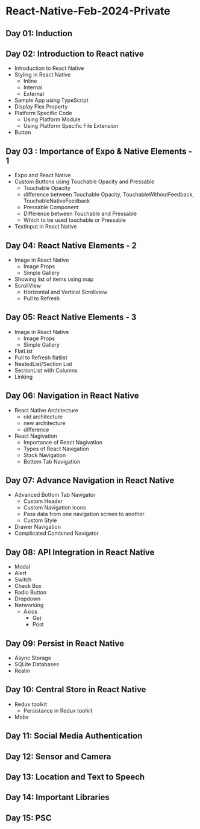 # React-Native-Feb-2024-Private

## Day 01: Induction
## Day 02: Introduction to React native

- Introduction to React Native
- Styling in React Native
  - Inline
  - Internal
  - External
- Sample App using TypeScript
- Display Flex Property
- Platform Specific Code
  - Using Platform Module
  - Using Platform Specific File Extension
- Button 

## Day 03 : Importance of Expo & Native Elements - 1

- Expo and React Native
- Custom Buttons using Touchable Opacity and Pressable
  - Touchable Opacity
  - difference between Touchable Opacity, TouchableWithoutFeedback, TouchableNativeFeedback
  - Pressable Component
  - Difference between Touchable and Pressable
  - Which to be used touchable or Pressable
- TextInput in React Native

## Day 04: React Native Elements - 2

- Image in React Native
  - Image Props
  - Simple Gallery
- Showing list of items using map
- ScrollView
  - Horizontal and Vertical Scrollview
  - Pull to Refresh

## Day 05: React Native Elements - 3

- Image in React Native
  - Image Props
  - Simple Gallery
- FlatList
- Pull to Refresh flatlist
- NestedList/Section List
- SectionList with Columns
- Linking

## Day 06: Navigation in React Native

- React Native Architecture
  - old architecture
  - new architecture
  - difference
- React Nagivation
  - Importance of React Nagivation
  - Types of React Navigation
  - Stack Navigation
  - Bottom Tab Navigation

## Day 07: Advance Navigation in React Native
- Advanced Bottom Tab Navigator
  - Custom Header
  - Custom Navigation Icons
  - Pass data from one navigation screen to another
  - Custom Style
- Drawer Navigation
- Complicated Combined Navigator
  
## Day 08: API Integration in React Native
- Modal
- Alert
- Switch
- Check Box
- Radio Button
- Dropdown
- Networking
  - Axios
    - Get
    - Post
## Day 09: Persist in React Native
  - Async Storage
  - SQLite Databases
  - Realm
## Day 10: Central Store in React Native
  - Redux toolkit
    - Persistance in Redux toolkit
  - Mobx
## Day 11: Social Media Authentication
## Day 12: Sensor and Camera
## Day 13: Location and Text to Speech
## Day 14: Important Libraries
## Day 15: PSC
